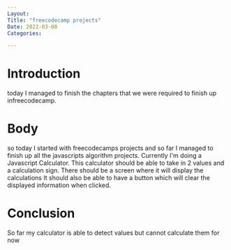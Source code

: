 ```yaml
---
Layout:
Title: "freecodecamp projects"
Date: 2022-03-08
Categories:

---
```


# Introduction

today I managed to finish the chapters that we were required to finish 
up infreecodecamp.

# Body

so today I started with freecodecamps projects and so far I managed to finish up
all the javascripts algorithm projects.
Currently I'm doing a Javascript Calculator.
This calculator should be able to take in 2 values and a calculation sign.
There should be a screen where it will display the calculations
It should also be able to have a button which will
clear the displayed information when clicked.

# Conclusion
So far my calculator is able to detect values but cannot calculate them
for now